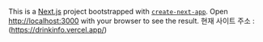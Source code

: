 This is a [Next.js](https://nextjs.org) project bootstrapped with [`create-next-app`](https://nextjs.org/docs/app/api-reference/cli/create-next-app).
Open [http://localhost:3000](http://localhost:3000) with your browser to see the result.
현재 사이트 주소 : (https://drinkinfo.vercel.app/)

